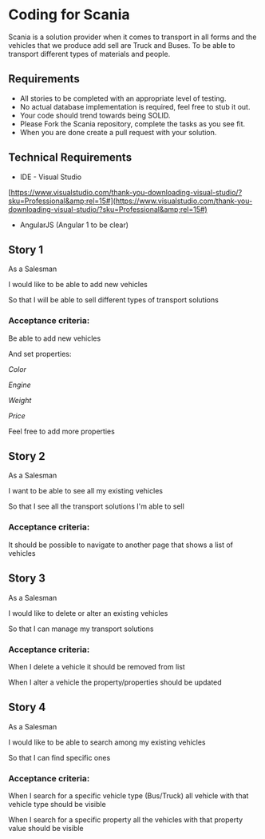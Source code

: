 # Coding for Scania

Scania is a solution provider when it comes to transport in all forms and the vehicles that we produce add sell are Truck and Buses. To be able to transport different types of materials and people.

## Requirements

- All stories to be completed with an appropriate level of testing.
- No actual database implementation is required, feel free to stub it out.
- Your code should trend towards being SOLID.
- Please Fork the Scania repository, complete the tasks as you see fit.
- When you are done create a pull request with your solution.

## Technical Requirements

- IDE - Visual Studio

[https://www.visualstudio.com/thank-you-downloading-visual-studio/?sku=Professional&amp;rel=15#](https://www.visualstudio.com/thank-you-downloading-visual-studio/?sku=Professional&amp;rel=15#)

- AngularJS (Angular 1 to be clear)

##  Story 1

As a Salesman

I would like to be able to add new vehicles

So that I will be able to sell different types of transport solutions

### Acceptance criteria:

Be able to add new vehicles

And set properties:

_Color_

_Engine_

_Weight_

_Price_

Feel free to add more properties

## Story 2

As a Salesman

I want to be able to see all my existing vehicles

So that I see all the transport solutions I&#39;m able to sell

### Acceptance criteria:

It should be possible to navigate to another page that shows a list of vehicles

## Story 3

As a Salesman

I would like to delete or alter an existing vehicles

So that I can manage my transport solutions

### Acceptance criteria:

When I delete a vehicle it should be removed from list

When I alter a vehicle the property/properties should be updated

## Story 4

As a Salesman

I would like to be able to search among my existing vehicles

So that I can find specific ones

### Acceptance criteria:

When I search for a specific vehicle type (Bus/Truck) all vehicle with that vehicle type should be visible

When I search for a specific property all the vehicles with that property value should be visible
